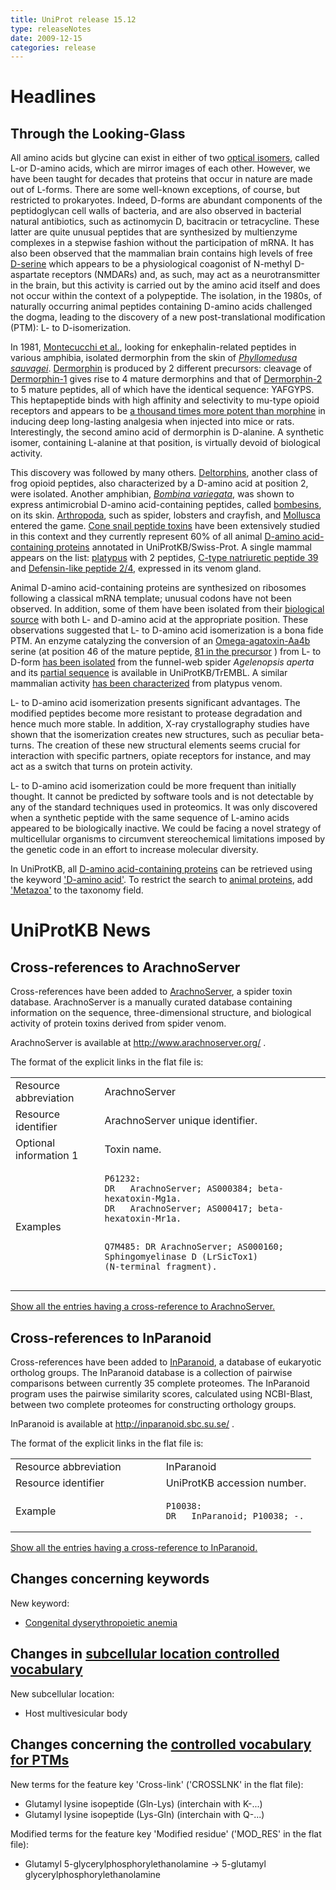 ```yaml
---
title: UniProt release 15.12
type: releaseNotes
date: 2009-12-15
categories: release
---
```


# Headlines

## Through the Looking-Glass

All amino acids but glycine can exist in either of two [optical isomers](http://en.wikipedia.org/wiki/Amino_acid#Isomerism), called L-or D-amino acids, which are mirror images of each other. However, we have been taught for decades that proteins that occur in nature are made out of L-forms. There are some well-known exceptions, of course, but restricted to prokaryotes. Indeed, D-forms are abundant components of the peptidoglycan cell walls of bacteria, and are also observed in bacterial natural antibiotics, such as actinomycin D, bacitracin or tetracycline. These latter are quite unusual peptides that are synthesized by multienzyme complexes in a stepwise fashion without the participation of mRNA. It has also been observed that the mammalian brain contains high levels of free [D-serine](http://www.ncbi.nlm.nih.gov/pubmed/18564180) which appears to be a physiological coagonist of N-methyl D-aspartate receptors (NMDARs) and, as such, may act as a neurotransmitter in the brain, but this activity is carried out by the amino acid itself and does not occur within the context of a polypeptide. The isolation, in the 1980s, of naturally occurring animal peptides containing D-amino acids challenged the dogma, leading to the discovery of a new post-translational modification (PTM): L- to D-isomerization.

In 1981, [Montecucchi et al.](http://www.ncbi.nlm.nih.gov/pubmed/7287299), looking for enkephalin-related peptides in various amphibia, isolated dermorphin from the skin of [_Phyllomedusa sauvagei_](http://www.uniprot.org/taxonomy/8395). [Dermorphin](http://www.uniprot.org/uniprotkb?query=name:dermorphin+AND+taxonomy_id:8395) is produced by 2 different precursors: cleavage of [Dermorphin-1](http://www.uniprot.org/uniprotkb/P05422) gives rise to 4 mature dermorphins and that of [Dermorphin-2](http://www.uniprot.org/uniprotkb/P05421) to 5 mature peptides, all of which have the identical sequence: YAFGYPS. This heptapeptide binds with high affinity and selectivity to mu-type opioid receptors and appears to be [a thousand times more potent than morphine](http://www.ncbi.nlm.nih.gov/pubmed/7195758) in inducing deep long-lasting analgesia when injected into mice or rats. Interestingly, the second amino acid of dermorphin is D-alanine. A synthetic isomer, containing L-alanine at that position, is virtually devoid of biological activity.

This discovery was followed by many others. [Deltorphins](http://www.uniprot.org/uniprotkb?query=taxonomy:%22Metazoa+%5B33208%5D%22+AND+keyword:%22D-amino+acid%22+AND+name:deltorphin), another class of frog opioid peptides, also characterized by a D-amino acid at position 2, were isolated. Another amphibian, [_Bombina variegata_](http://www.uniprot.org/taxonomy/8348), was shown to express antimicrobial D-amino acid-containing peptides, called [bombesins](http://www.uniprot.org/uniprotkb?query=keyword:%22D-amino+acid%22+AND+taxonomy_id:8348), on its skin. [Arthropoda](http://www.uniprot.org/uniprotkb?query=keyword:%22D-amino+acid%22+AND+taxonomy_id:6656), such as spider, lobsters and crayfish, and [Mollusca](http://www.uniprot.org/uniprotkb?query=keyword:%22D-amino+acid%22+taxonomy_id:6447) entered the game. [Cone snail peptide toxins](http://www.uniprot.org/uniprotkb?query=keyword:%22D-amino+acid%22+AND+taxonomy_id:6490) have been extensively studied in this context and they currently represent 60% of all animal [D-amino acid-containing proteins](http://www.uniprot.org/uniprotkb?query=taxonomy:%22Metazoa+%5B33208%5D%22+AND+keyword:%22D-amino+acid%22&by=taxonomy#6656,6447,32523) annotated in UniProtKB/Swiss-Prot. A single mammal appears on the list: [platypus](http://www.uniprot.org/uniprotkb?query=keyword:%22D-amino+acid%22+taxonomy_id:9258) with 2 peptides, [C-type natriuretic peptide 39](http://www.uniprot.org/uniprotkb/P84715) and [Defensin-like peptide 2/4](http://www.uniprot.org/uniprotkb/P82140), expressed in its venom gland.

Animal D-amino acid-containing proteins are synthesized on ribosomes following a classical mRNA template; unusual codons have not been observed. In addition, some of them have been isolated from their [biological source](http://www.ncbi.nlm.nih.gov/pubmed/7973665,8034574) with both L- and D-amino acid at the appropriate position. These observations suggested that L- to D-amino acid isomerization is a bona fide PTM. An enzyme catalyzing the conversion of an [Omega-agatoxin-Aa4b](http://www.uniprot.org/uniprotkb/P37045) serine (at position 46 of the mature peptide, [81 in the precursor](http://www.uniprot.org/uniprotkb/P37045#section_features) ) from L- to D-form [has been isolated](http://www.ncbi.nlm.nih.gov/pubmed/7622482) from the funnel-web spider _Agelenopsis aperta_ and its [partial sequence](http://www.uniprot.org/uniprotkb?query=q9txd8+OR+q9twh3) is available in UniProtKB/TrEMBL. A similar mammalian activity [has been characterized](http://www.ncbi.nlm.nih.gov/pubmed/16480722) from platypus venom.

L- to D-amino acid isomerization presents significant advantages. The modified peptides become more resistant to protease degradation and hence much more stable. In addition, X-ray crystallography studies have shown that the isomerization creates new structures, such as peculiar beta-turns. The creation of these new structural elements seems crucial for interaction with specific partners, opiate receptors for instance, and may act as a switch that turns on protein activity.

L- to D-amino acid isomerization could be more frequent than initially thought. It cannot be predicted by software tools and is not detectable by any of the standard techniques used in proteomics. It was only discovered when a synthetic peptide with the same sequence of L-amino acids appeared to be biologically inactive. We could be facing a novel strategy of multicellular organisms to circumvent stereochemical limitations imposed by the genetic code in an effort to increase molecular diversity.

In UniProtKB, all [D-amino acid-containing proteins](http://www.uniprot.org/uniprotkb?query=keyword:%22D-amino+acid%22) can be retrieved using the keyword ['D-amino acid'](http://www.uniprot.org/keywords/KW-0208). To restrict the search to [animal proteins](http://www.uniprot.org/uniprotkb?query=taxonomy_id:33208+AND+keyword:%22D-amino+acid%22), add ['Metazoa'](http://www.uniprot.org/taxonomy/33208) to the taxonomy field.

# UniProtKB News

## Cross-references to ArachnoServer

Cross-references have been added to [ArachnoServer](http://www.arachnoserver.org/), a spider toxin database. ArachnoServer is a manually curated database containing information on the sequence, three-dimensional structure, and biological activity of protein toxins derived from spider venom.

ArachnoServer is available at <http://www.arachnoserver.org/> .

The format of the explicit links in the flat file is:

<table><colgroup><col style="width: 28%" /><col style="width: 71%" /></colgroup><tbody><tr class="odd"><td>Resource abbreviation</td><td>ArachnoServer</td></tr><tr class="even"><td>Resource identifier</td><td>ArachnoServer unique identifier.</td></tr><tr class="odd"><td>Optional information 1</td><td>Toxin name.</td></tr><tr class="even"><td>Examples</td><td><pre><code>P61232:
DR   ArachnoServer; AS000384; beta-hexatoxin-Mg1a.
DR   ArachnoServer; AS000417; beta-hexatoxin-Mr1a.

Q7M485:
DR ArachnoServer; AS000160; Sphingomyelinase D (LrSicTox1) (N-terminal fragment).</code></pre></td></tr></tbody></table>

[Show all the entries having a cross-reference to ArachnoServer.](http://www.uniprot.org/uniprotkb?query=database%3AArachnoServer)

## Cross-references to InParanoid

Cross-references have been added to [InParanoid](http://inparanoid.sbc.su.se/), a database of eukaryotic ortholog groups. The InParanoid database is a collection of pairwise comparisons between currently 35 complete proteomes. The InParanoid program uses the pairwise similarity scores, calculated using NCBI-Blast, between two complete proteomes for constructing orthology groups.

InParanoid is available at <http://inparanoid.sbc.su.se/> .

The format of the explicit links in the flat file is:

<table><colgroup><col style="width: 50%" /><col style="width: 50%" /></colgroup><tbody><tr class="odd"><td>Resource abbreviation</td><td>InParanoid</td></tr><tr class="even"><td>Resource identifier</td><td>UniProtKB accession number.</td></tr><tr class="odd"><td>Example</td><td><pre><code>P10038:
DR   InParanoid; P10038; -.</code></pre></td></tr></tbody></table>

[Show all the entries having a cross-reference to InParanoid.](http://www.uniprot.org/uniprotkb?query=database%3AInParanoid)

## Changes concerning keywords

New keyword:

- [Congenital dyserythropoietic anemia](http://www.uniprot.org/keywords/KW-1055)

## Changes in [subcellular location controlled vocabulary](https://ftp.uniprot.org/pub/databases/uniprot/current_release/knowledgebase/complete/docs/subcell)

New subcellular location:

- Host multivesicular body

## Changes concerning the [controlled vocabulary for PTMs](https://ftp.uniprot.org/pub/databases/uniprot/current_release/knowledgebase/complete/docs/ptmlist)

New terms for the feature key 'Cross-link' ('CROSSLNK' in the flat file):

- Glutamyl lysine isopeptide (Gln-Lys) (interchain with K-...)
- Glutamyl lysine isopeptide (Lys-Gln) (interchain with Q-...)

Modified terms for the feature key 'Modified residue' ('MOD_RES' in the flat file):

- Glutamyl 5-glycerylphosphorylethanolamine -&gt; 5-glutamyl glycerylphosphorylethanolamine
